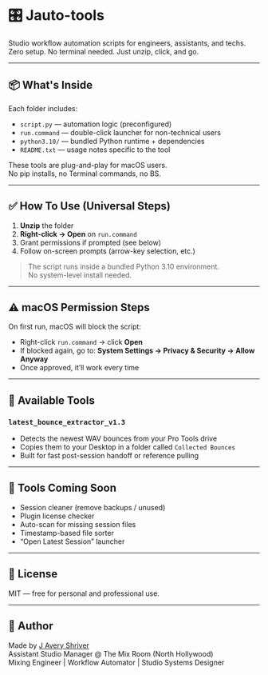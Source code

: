 # 🎛 Jauto-tools

Studio workflow automation scripts for engineers, assistants, and techs.  
Zero setup. No terminal needed. Just unzip, click, and go.

---

## 📦 What's Inside

Each folder includes:
- `script.py` — automation logic (preconfigured)
- `run.command` — double-click launcher for non-technical users
- `python3.10/` — bundled Python runtime + dependencies
- `README.txt` — usage notes specific to the tool

These tools are plug-and-play for macOS users.  
No pip installs, no Terminal commands, no BS.

---

## ✅ How To Use (Universal Steps)

1. **Unzip** the folder
2. **Right-click → Open** on `run.command`
3. Grant permissions if prompted (see below)
4. Follow on-screen prompts (arrow-key selection, etc.)

> The script runs inside a bundled Python 3.10 environment.  
> No system-level install needed.

---

## ⚠️ macOS Permission Steps

On first run, macOS will block the script:
- Right-click `run.command` → click **Open**
- If blocked again, go to:
  **System Settings → Privacy & Security → Allow Anyway**
- Once approved, it’ll work every time

---

## 🧪 Available Tools

### `latest_bounce_extractor_v1.3`
- Detects the newest WAV bounces from your Pro Tools drive
- Copies them to your Desktop in a folder called `Collected Bounces`
- Built for fast post-session handoff or reference pulling

---

## 🚀 Tools Coming Soon

- Session cleaner (remove backups / unused)
- Plugin license checker
- Auto-scan for missing session files
- Timestamp-based file sorter
- “Open Latest Session” launcher

---

## 📄 License

MIT — free for personal and professional use.

---

## 👤 Author

Made by [J Avery Shriver](https://github.com/thuhmadhatter42)  
Assistant Studio Manager @ The Mix Room (North Hollywood)  
Mixing Engineer | Workflow Automator | Studio Systems Designer

